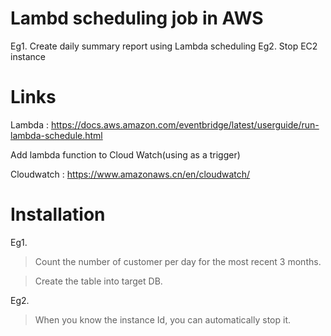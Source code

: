# Lambd scheduling job in AWS 
Eg1. Create daily summary report using Lambda scheduling
Eg2. Stop EC2 instance 

# Links
Lambda : https://docs.aws.amazon.com/eventbridge/latest/userguide/run-lambda-schedule.html

Add lambda function to Cloud Watch(using as a trigger)

Cloudwatch : https://www.amazonaws.cn/en/cloudwatch/

# Installation
Eg1. 
> Count the number of customer per day for the most recent 3 months.

> Create the table into target DB.

Eg2. 
> When you know the instance Id, you can automatically stop it.

